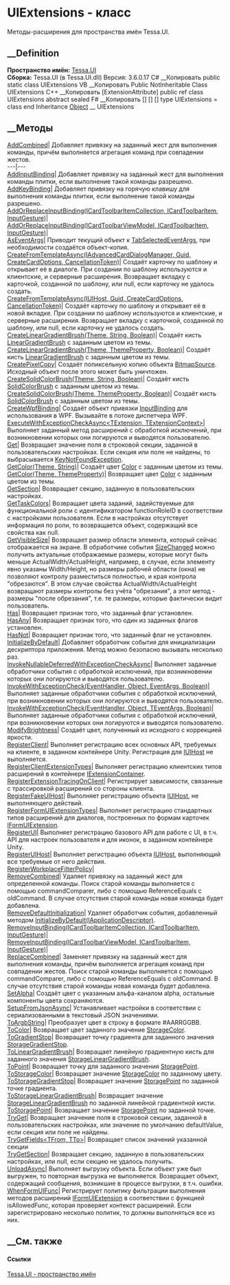 # UIExtensions - класс
Методы-расширения для пространства имён Tessa.UI.
## __Definition
 **Пространство имён:** [Tessa.UI](N_Tessa_UI.htm)  
 **Сборка:** Tessa.UI (в Tessa.UI.dll) Версия: 3.6.0.17
C# __Копировать
     public static class UIExtensions
VB __Копировать
    <ExtensionAttribute>
    Public NotInheritable Class UIExtensions
C++ __Копировать
    [ExtensionAttribute]
    public ref class UIExtensions abstract sealed
F# __Копировать
     [<AbstractClassAttribute>]
    [<SealedAttribute>]
    [<ExtensionAttribute>]
    type UIExtensions = class end
Inheritance
    [Object](https://learn.microsoft.com/dotnet/api/system.object) __ UIExtensions
##  __Методы
[AddCombined](M_Tessa_UI_UIExtensions_AddCombined.htm)|  Добавляет привязку на
заданный жест для выполнения команды, причём выполняется агрегация команд при
совпадении жестов.  
---|---  
[AddInputBinding](M_Tessa_UI_UIExtensions_AddInputBinding.htm)|  Добавляет
привязку на заданный жест для выполнения команды плитки, если выполнение такой
команды разрешено.  
[AddKeyBinding](M_Tessa_UI_UIExtensions_AddKeyBinding.htm)|  Добавляет
привязку на горячую клавишу для выполнения команды плитки, если выполнение
такой команды разрешено.  
[AddOrReplaceInputBinding(ICardToolbarItemCollection, ICardToolbarItem,
InputGesture)](M_Tessa_UI_UIExtensions_AddOrReplaceInputBinding.htm)|  
[AddOrReplaceInputBinding(ICardToolbarViewModel, ICardToolbarItem,
InputGesture)](M_Tessa_UI_UIExtensions_AddOrReplaceInputBinding_1.htm)|  
[AsEventArgs](M_Tessa_UI_UIExtensions_AsEventArgs.htm)|  Приводит текущий
объект к [TabSelectedEventArgs](T_Tessa_UI_Cards_TabSelectedEventArgs.htm),
при необходимости создаётся объект-копия.  
[CreateFromTemplateAsync(IAdvancedCardDialogManager, Guid, CreateCardOptions,
CancellationToken)](M_Tessa_UI_UIExtensions_CreateFromTemplateAsync.htm)|
Создаёт карточку по шаблону и открывает её в диалоге. При создании по шаблону
используются и клиентские, и серверные расширения. Возвращает вкладку с
карточкой, созданной по шаблону, или null, если карточку не удалось создать.  
[CreateFromTemplateAsync(IUIHost, Guid, CreateCardOptions,
CancellationToken)](M_Tessa_UI_UIExtensions_CreateFromTemplateAsync_1.htm)|
Создаёт карточку по шаблону и открывает её в новой вкладке. При создании по
шаблону используются и клиентские, и серверные расширения. Возвращает вкладку
с карточкой, созданной по шаблону, или null, если карточку не удалось создать.  
[CreateLinearGradientBrush(Theme, String,
Boolean)](M_Tessa_UI_UIExtensions_CreateLinearGradientBrush.htm)|  Создаёт
кисть
[LinearGradientBrush](https://learn.microsoft.com/dotnet/api/system.windows.media.lineargradientbrush)
с заданным цветом из темы.  
[CreateLinearGradientBrush(Theme, ThemeProperty,
Boolean)](M_Tessa_UI_UIExtensions_CreateLinearGradientBrush_1.htm)|  Создаёт
кисть
[LinearGradientBrush](https://learn.microsoft.com/dotnet/api/system.windows.media.lineargradientbrush)
с заданным цветом из темы.  
[CreatePixelCopy](M_Tessa_UI_UIExtensions_CreatePixelCopy.htm)|  Создаёт
попиксельную копию объекта
[BitmapSource](https://learn.microsoft.com/dotnet/api/system.windows.media.imaging.bitmapsource).
Исходный объект после этого может быть уничтожен.  
[CreateSolidColorBrush(Theme, String,
Boolean)](M_Tessa_UI_UIExtensions_CreateSolidColorBrush.htm)|  Создаёт кисть
[SolidColorBrush](https://learn.microsoft.com/dotnet/api/system.windows.media.solidcolorbrush)
с заданным цветом из темы.  
[CreateSolidColorBrush(Theme, ThemeProperty,
Boolean)](M_Tessa_UI_UIExtensions_CreateSolidColorBrush_1.htm)|  Создаёт кисть
[SolidColorBrush](https://learn.microsoft.com/dotnet/api/system.windows.media.solidcolorbrush)
с заданным цветом из темы.  
[CreateWpfBinding](M_Tessa_UI_UIExtensions_CreateWpfBinding.htm)|  Создаёт
объект привязки
[InputBinding](https://learn.microsoft.com/dotnet/api/system.windows.input.inputbinding)
для использования в WPF. Вызывайте в потоке диспетчера WPF.  
[ExecuteWithExceptionCheckAsync<TExtension,
TExtensionContext>](M_Tessa_UI_UIExtensions_ExecuteWithExceptionCheckAsync__2.htm)|
Выполняет заданный метод расширений с обработкой исключений, при возникновении
которых они логируются и выводятся пользователю.  
[Get<T>](M_Tessa_UI_UIExtensions_Get__1.htm)|  Возвращает значение поля в
строковой секции, заданной в пользовательских настройках. Если секция или поле
не найдены, то выбрасывается
[KeyNotFoundException](https://learn.microsoft.com/dotnet/api/system.collections.generic.keynotfoundexception).  
[GetColor(Theme, String)](M_Tessa_UI_UIExtensions_GetColor.htm)|  Создаёт цвет
[Color](https://learn.microsoft.com/dotnet/api/system.windows.media.color) с
заданным цветом из темы.  
[GetColor(Theme, ThemeProperty)](M_Tessa_UI_UIExtensions_GetColor_1.htm)|
Возвращает цвет
[Color](https://learn.microsoft.com/dotnet/api/system.windows.media.color) с
заданным цветом из темы.  
[GetSection](M_Tessa_UI_UIExtensions_GetSection.htm)|  Возвращает секцию,
заданную в пользовательских настройках.  
[GetTaskColors](M_Tessa_UI_UIExtensions_GetTaskColors.htm)|  Возвращает цвета
заданий, задействуемые для функциональной роли с идентификатором
functionRoleID в соответствии с настройками пользователя. Если в настройках
отсутствует информация по роли, то возвращается объект, содержащий все
свойства как null.  
[GetVisibleSize](M_Tessa_UI_UIExtensions_GetVisibleSize.htm)|  Возвращает
размер области элемента, который сейчас отображается на экране. В обработчике
события
[SizeChanged](https://learn.microsoft.com/dotnet/api/system.windows.frameworkelement.sizechanged)
можно получить актуальные отображаемые размеры, которые могут быть меньше
ActualWidth/ActualHeight, например, в случае, если элементу явно указаны
Width/Height, но размеры рабочей области (окна) не позволяют контролу
разместиться полностью, и края контрола "обрезаются". В этом случае свойства
ActualWidth/ActualHeight возвращают размеры контролы без учёта "обрезания", а
этот метод - размеры "после обрезания", т.е. те размеры, которые фактически
видит пользователь.  
[Has](M_Tessa_UI_UIExtensions_Has.htm)| Возвращает признак того, что заданный
флаг установлен.  
[HasAny](M_Tessa_UI_UIExtensions_HasAny.htm)| Возвращает признак того, что
один из заданных флагов установлен.  
[HasNot](M_Tessa_UI_UIExtensions_HasNot.htm)| Возвращает признак того, что
заданный флаг не установлен.  
[InitializeByDefault](M_Tessa_UI_UIExtensions_InitializeByDefault.htm)|
Добавляет обработчик события для инициализации дескриптора приложения. Метод
можно безопасно вызывать несколько раз.  
[InvokeNullableDeferredWithExceptionCheckAsync<TEventArgs>](M_Tessa_UI_UIExtensions_InvokeNullableDeferredWithExceptionCheckAsync__1.htm)|
Выполняет заданные обработчики события с обработкой исключений, при
возникновении которых они логируются и выводятся пользователю.  
[InvokeWithExceptionCheck(EventHandler, Object, EventArgs,
Boolean)](M_Tessa_UI_UIExtensions_InvokeWithExceptionCheck.htm)|  Выполняет
заданные обработчики события с обработкой исключений, при возникновении
которых они логируются и выводятся пользователю.  
[InvokeWithExceptionCheck<TEventArgs>(EventHandler<TEventArgs>, Object,
TEventArgs,
Boolean)](M_Tessa_UI_UIExtensions_InvokeWithExceptionCheck__1.htm)|  Выполняет
заданные обработчики события с обработкой исключений, при возникновении
которых они логируются и выводятся пользователю.  
[ModifyBrightness](M_Tessa_UI_UIExtensions_ModifyBrightness.htm)|  Создаёт
цвет, полученный из исходного с коррекцией яркости.  
[RegisterClient](M_Tessa_UI_UIExtensions_RegisterClient.htm)|  Выполняет
регистрацию всех основных API, требуемых на клиенте, в заданном контейнере
Unity. Регистрация для [IUIHost](T_Tessa_UI_IUIHost.htm) не выполняется.  
[RegisterClientExtensionTypes](M_Tessa_UI_UIExtensions_RegisterClientExtensionTypes.htm)|
Выполняет регистрацию клиентских типов расширений в контейнере
[IExtensionContainer](T_Tessa_Extensions_IExtensionContainer.htm).  
[RegisterExtensionTracingOnClient](M_Tessa_UI_UIExtensions_RegisterExtensionTracingOnClient.htm)|
Регистрирует зависимости, связанные с трассировкой расширений со стороны
клиента.  
[RegisterFakeUIHost](M_Tessa_UI_UIExtensions_RegisterFakeUIHost.htm)|
Выполняет регистрацию объекта [IUIHost](T_Tessa_UI_IUIHost.htm), не
выполняющего действий.  
[RegisterFormUIExtensionTypes](M_Tessa_UI_UIExtensions_RegisterFormUIExtensionTypes.htm)|
Выполняет регистрацию стандартных типов расширений для диалогов, построенных
по формам карточек [IFormUIExtension](T_Tessa_UI_IFormUIExtension.htm).  
[RegisterUI](M_Tessa_UI_UIExtensions_RegisterUI.htm)|  Выполняет регистрацию
базового API для работе с UI, в т.ч. API для настроек пользователя и для
иконок, в заданном контейнере Unity.  
[RegisterUIHost](M_Tessa_UI_UIExtensions_RegisterUIHost.htm)|  Выполняет
регистрацию объекта [IUIHost](T_Tessa_UI_IUIHost.htm), выполняющий все
требуемые от него действия.  
[RegisterWorkplaceFilterPolicy](M_Tessa_UI_UIExtensions_RegisterWorkplaceFilterPolicy.htm)|  
[RemoveCombined](M_Tessa_UI_UIExtensions_RemoveCombined.htm)|  Удаляет
привязку на заданный жест для определенной команды. Поиск старой команды
выполняется с помощью commandComparer, либо с помощью ReferenceEquals с
oldCommand. В случае отсутствия старой команды новая команда будет добавлена.  
[RemoveDefaultInitialization](M_Tessa_UI_UIExtensions_RemoveDefaultInitialization.htm)|
Удаляет обработчик события, добавленный методом
[InitializeByDefault(IApplicationDescriptor)](M_Tessa_UI_UIExtensions_InitializeByDefault.htm).  
[RemoveInputBinding(ICardToolbarItemCollection, ICardToolbarItem,
InputGesture)](M_Tessa_UI_UIExtensions_RemoveInputBinding.htm)|  
[RemoveInputBinding(ICardToolbarViewModel, ICardToolbarItem,
InputGesture)](M_Tessa_UI_UIExtensions_RemoveInputBinding_1.htm)|  
[ReplaceCombined](M_Tessa_UI_UIExtensions_ReplaceCombined.htm)|  Заменяет
привязку на заданный жест для выполнения команды, причём выполняется агрегация
команд при совпадении жестов. Поиск старой команды выполняется с помощью
commandComparer, либо с помощью ReferenceEquals с oldCommand. В случае
отсутствия старой команды новая команда будет добавлена.  
[SetAlpha](M_Tessa_UI_UIExtensions_SetAlpha.htm)|  Создаёт цвет с указанным
альфа-каналом alpha, остальные компоненты цвета сохраняются.  
[SetupFromJsonAsync](M_Tessa_UI_UIExtensions_SetupFromJsonAsync.htm)|
Устанавливает настройки в соответствии с сериализованными в текстовый JSON
значениями.  
[ToArgbString](M_Tessa_UI_UIExtensions_ToArgbString.htm)|  Преобразует цвет в
строку в формате #AARRGGBB.  
[ToColor](M_Tessa_UI_UIExtensions_ToColor.htm)|  Возвращает цвет заданного
значение [StorageColor](T_Tessa_Platform_Storage_StorageColor.htm).  
[ToGradientStop](M_Tessa_UI_UIExtensions_ToGradientStop.htm)|  Возвращает
точку градиента для заданного значения
[StorageGradientStop](T_Tessa_Platform_Storage_StorageGradientStop.htm).  
[ToLinearGradientBrush](M_Tessa_UI_UIExtensions_ToLinearGradientBrush.htm)|
Возвращает линейную градиентную кисть для заданного значения
[StorageLinearGradientBrush](T_Tessa_Platform_Storage_StorageLinearGradientBrush.htm).  
[ToPoint](M_Tessa_UI_UIExtensions_ToPoint.htm)|  Возвращает точку для
заданного значения [StoragePoint](T_Tessa_Platform_Storage_StoragePoint.htm).  
[ToStorageColor](M_Tessa_UI_UIExtensions_ToStorageColor.htm)|  Возвращает
значение [StorageColor](T_Tessa_Platform_Storage_StorageColor.htm) по
заданному цвету.  
[ToStorageGradientStop](M_Tessa_UI_UIExtensions_ToStorageGradientStop.htm)|
Возвращает значение [StoragePoint](T_Tessa_Platform_Storage_StoragePoint.htm)
по заданной точке градиента.  
[ToStorageLinearGradientBrush](M_Tessa_UI_UIExtensions_ToStorageLinearGradientBrush.htm)|
Возвращает значение
[StorageLinearGradientBrush](T_Tessa_Platform_Storage_StorageLinearGradientBrush.htm)
по заданной линейной градиентной кисти.  
[ToStoragePoint](M_Tessa_UI_UIExtensions_ToStoragePoint.htm)|  Возвращает
значение [StoragePoint](T_Tessa_Platform_Storage_StoragePoint.htm) по заданной
точке.  
[TryGet<T>](M_Tessa_UI_UIExtensions_TryGet__1.htm)|  Возвращает значение поля
в строковой секции, заданной в пользовательских настройках, или значение по
умолчанию defaultValue, если секция или поле не найдены.  
[TryGetFields<TFrom, TTo>](M_Tessa_UI_UIExtensions_TryGetFields__2.htm)|
Возвращает список значений указанной секции  
[TryGetSection](M_Tessa_UI_UIExtensions_TryGetSection.htm)|  Возвращает
секцию, заданную в пользовательских настройках, или null, если секцию не
удалось получить.  
[UnloadAsync](M_Tessa_UI_UIExtensions_UnloadAsync.htm)|  Выполняет выгрузку
объекта. Если объект уже был выгружен, то повторная выгрузка не выполняется.
Возвращает объект, содержащий сообщения, возникшие в процессе выгрузки, в т.ч.
ошибки.  
[WhenFormUIFunc](M_Tessa_UI_UIExtensions_WhenFormUIFunc.htm)|  Регистрирует
политику фильтрации выполнения методов расширений
[IFormUIExtension](T_Tessa_UI_IFormUIExtension.htm) в соответствии с функцией
isAllowedFunc, которая проверяет контекст расширений. Если зарегистрировано
несколько политик, то должны выполняться все из них.  
## __См. также
#### Ссылки
[Tessa.UI - пространство имён](N_Tessa_UI.htm)
